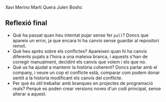 Xavi Merino
Marti Quera
Julen Boshc

## Reflexió final
- Què ha passat quan heu intentat pujar sense fer `pull`?
Doncs que apareix un error, ja que encara hi ha canvis sense guardar al repositori remot.  
- Què heu après sobre els conflictes?
Apareixen quan hi ha canvis diferents pujats a l'hora a una mateixa branca, i aquests s'han de corregir manualment, decidint els canvis que volem i els que no.  
- Què us ha ajudat a mantenir la història coherent?
Doncs parlar amb el company, i veure un cop el conflicte està, comparar com podem donar sentit a la historia modificant els canvis del conflicte.  
- Per què és útil treballar amb branques en projectes de programació reals?
  Perquè es poden crear versions noves d'un codi principal, sense alterar a aquest.